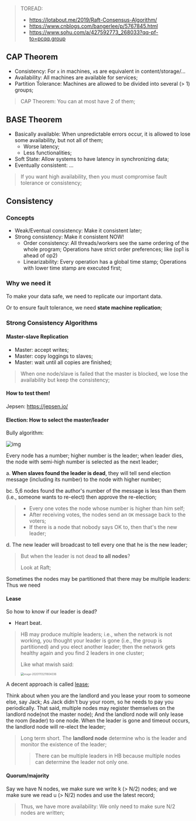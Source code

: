 > TOREAD:
>
> * https://lotabout.me/2019/Raft-Consensus-Algorithm/
> * https://www.cnblogs.com/bangerlee/p/5767845.html
> * https://www.sohu.com/a/427592773_268033?qq-pf-to=pcqq.group

## CAP Theorem

- Consistency: For `x` in machines, `x`s are equivalent in content/storage/...
- Availability: All machines are available for services;
- Partition Tolerance: Machines are allowed to be divided into several (> 1) groups;

> CAP Theorem: You can at most have 2 of them;

## BASE Theorem

* Basically available: When unpredictable errors occur, it is allowed to lose some availability, but not all of them;
  * Worse latency;
  * Less functionalities;
* Soft State: Allow systems to have latency in synchronizing data;
* Eventually consistent: ...

> If you want high availability, then you must compromise fault tolerance or consistency;

## Consistency

### Concepts

- Weak/Eventual consistency: Make it consistent later;
- Strong consistency: Make it consistent NOW!
  - Order consistency: All threads/workers see the same ordering of the whole program; Operations have strict order preferences; like (op1 is ahead of op2)
  - Linearizability: Every operation has a global time stamp; Operations with lower time stamp are executed first;

### Why we need it

To make your data safe, we need to replicate our important data. 

Or to ensure fault tolerance, we need **state machine replication**;

### Strong Consistency Algorithms

#### Master-slave Replication

- Master: accept writes;
- Master: copy loggings to slaves;
- Master: wait until all copies are finished;

> When one node/slave is failed that the master is blocked, we lose the availability but keep the consistency;

#### How to test them!

Jepsen: https://jepsen.io/

#### Election: How to select the master/leader

Bully algorithm:

![img](https://images2015.cnblogs.com/blog/116770/201608/116770-20160814110211906-1201598126.png)

Every node has a number; higher number is the leader; when leader dies,  the node with semi-high number is selected as the next leader;

a. **When slaves found the leader is dead**, they will tell send election message (including its number) to the node with higher number; 

bc. 5,6 nodes found the author's number of the message is less than them (i.e., someone wants to re-elect) then approve the re-election;

> * Every one votes the node whose number is higher than him self;
> * After receiving votes, the nodes send an `OK` message back to the voters;
> * If there is a node that nobody says OK to, then that's the new leader;

d. The new leader will broadcast to tell every one that he is the new leader;

> But when the leader is not dead **to all nodes**?
>
> Look at Raft;

Sometimes the nodes may be partitioned that there may be multiple leaders: Thus we need 

#### Lease

So how to know if our leader is dead? 

- Heart beat. 

> HB may produce multiple leaders; i.e., when the network is not working, you thought your leader is gone (i.e., the group is partitioned) and you elect another leader; then the network gets healthy again and you find 2 leaders in one cluster;
>
> Like what mwish said:
>
> <img src="C:\Users\ganler\Documents\GanlerCS\DistributedSystem\basics\image-20201113211804036.png" alt="image-20201113211804036" style="zoom:50%;" />

A decent approach is called <u>lease</u>;

Think about when you are the landlord and you lease your room to someone else, say Jack; As Jack didn't buy your room, so he needs to pay you periodically. That said, multiple nodes may register themselves on the landlord node(not the master node); And the landlord node will only lease the room (leader) to one node. When the leader is gone and timeout occurs, the landlord node will re-elect the leader;

> Long term short. The **landlord node** determine who is the leader and monitor the existence of the leader;
>
> > There can be multiple leaders in HB because multiple nodes can determine the leader not only one.

#### Quorum/majority

Say we have N nodes, we make sure we write k (> N/2) nodes; and we make sure we read u (> N/2) nodes and use the latest record;

> Thus, we have more availability: We only need to make sure N/2 nodes are written;